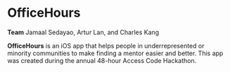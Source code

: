# OfficeHours

**Team** Jamaal Sedayao, Artur Lan, and Charles Kang

**OfficeHours** is an iOS app that helps people in underrepresented or minority communities to make finding a mentor easier and better. This app was created during the annual 48-hour Access Code Hackathon.
